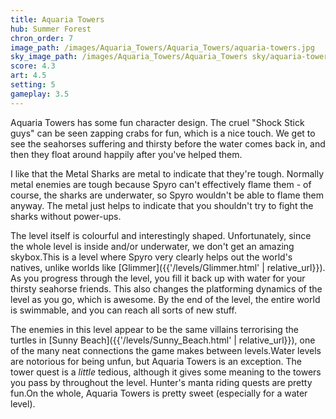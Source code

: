 ```yaml
---
title: Aquaria Towers
hub: Summer Forest
chron_order: 7
image_path: /images/Aquaria_Towers/Aquaria_Towers/aquaria-towers.jpg
sky_image_path: /images/Aquaria_Towers/Aquaria_Towers sky/aquaria-towers-sky.png
score: 4.3
art: 4.5
setting: 5
gameplay: 3.5
---
```


Aquaria Towers has some fun character design. The cruel "Shock Stick guys" can be seen zapping crabs for fun, which is a nice touch. We get to see the seahorses suffering and thirsty before the water comes back in, and then they float around happily after you've helped them.

I like that the Metal Sharks are metal to indicate that they're tough. Normally metal enemies are tough because Spyro can't effectively flame them - of course, the sharks are underwater, so Spyro wouldn't be able to flame them anyway. The metal just helps to indicate that you shouldn't try to fight the sharks without power-ups.

The level itself is colourful and interestingly shaped. Unfortunately, since the whole level is inside and/or underwater, we don't get an amazing skybox.<!--excerpt-->This is a level where Spyro very clearly helps out the world's natives, unlike worlds like [Glimmer]({{'/levels/Glimmer.html' | relative_url}}). As you progress through the level, you fill it back up with water for your thirsty seahorse friends. This also changes the platforming dynamics of the level as you go, which is awesome. By the end of the level, the entire world is swimmable, and you can reach all sorts of new stuff.

The enemies in this level appear to be the same villains terrorising the turtles in [Sunny Beach]({{'/levels/Sunny_Beach.html' | relative_url}}), one of the many neat connections the game makes between levels.<!--excerpt-->Water levels are notorious for being unfun, but Aquaria Towers is an exception. The tower quest is a *little* tedious, although it gives some meaning to the towers you pass by throughout the level. Hunter's manta riding quests are pretty fun.<!--excerpt-->On the whole, Aquaria Towers is pretty sweet (especially for a water level).